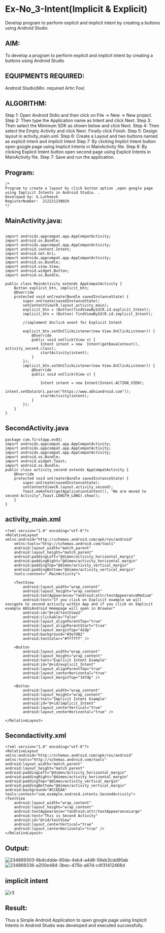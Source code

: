 # Ex-No_3-Intent(Implicit & Explicit)
Develop program to perform explicit and implicit intent by creating a buttons using Android Studio
## AIM:
To develop a program to perform explicit and implicit intent by creating a buttons using Android Studio
## EQUIPMENTS REQUIRED:
Android Studio(Min. required Artic Fox)
## ALGORITHM:
Step 1: Open Android Stdio and then click on File -> New -> New project.
Step 2: Then type the Application name as Intent and click Next.
Step 3: Then select the Minimum SDK as shown below and click Next.
Step 4: Then select the Empty Activity and click Next. Finally click Finish.
Step 5: Design layout in activity_main.xml.
Step 6: Create a Layout and two buttons named as explicit intent and implicit Intent 
Step 7: By clicking Implict Intent button open google page using Implicit Intents in MainActivity file.
Step 8: By clicking Explicit Intent button open second page using Explicit Intents in MainActivity file.
Step 7: Save and run the application.
## Program:
 ```
/*
Program to create a layout by click button option ,open google page using Implicit Intents in Android Studio. .
Developed by: G.Lutheesh
RegisterNumber:  212221230029
*/
```
## MainActivity.java:
```package com.firstapp.ex03;

import androidx.appcompat.app.AppCompatActivity;
import android.os.Bundle;
import androidx.appcompat.app.AppCompatActivity;
import android.content.Intent;
import android.net.Uri;
import androidx.appcompat.app.AppCompatActivity;
import android.os.Bundle;
import android.view.View;
import android.widget.Button;
import android.os.Bundle;

public class MainActivity extends AppCompatActivity {
    Button explicit_btn, implicit_btn;
    @Override
    protected void onCreate(Bundle savedInstanceState) {
        super.onCreate(savedInstanceState);
        setContentView(R.layout.activity_main);
        explicit_btn = (Button)findViewById(R.id.explicit_Intent);
        implicit_btn = (Button) findViewById(R.id.implicit_Intent);

        //implement Onclick event for Explicit Intent

        explicit_btn.setOnClickListener(new View.OnClickListener() {
            @Override
            public void onClick(View v) {
                Intent intent = new  Intent(getBaseContext(), activity_second.class);
                startActivity(intent);
            }
        });
        implicit_btn.setOnClickListener(new View.OnClickListener() {
            @Override
            public void onClick(View v) {

                Intent intent = new Intent(Intent.ACTION_VIEW);
                intent.setData(Uri.parse("https://www.abhiandroid.com"));
                startActivity(intent);
            }
        });
    }
}

```
## SecondActivity.java
```
package com.firstapp.ex03;
import androidx.appcompat.app.AppCompatActivity;
import androidx.appcompat.app.AppCompatActivity;
import androidx.appcompat.app.AppCompatActivity;
import android.os.Bundle;
import android.widget.Toast;
import android.os.Bundle;
public class activity_second extends AppCompatActivity {
    @Override
    protected void onCreate(Bundle savedInstanceState) {
        super.onCreate(savedInstanceState);
        setContentView(R.layout.activity_second);
        Toast.makeText(getApplicationContext(), "We are moved to second Activity",Toast.LENGTH_LONG).show();
    }
}
```
## activity_main.xml
```
<?xml version="1.0" encoding="utf-8"?>
<RelativeLayout xmlns:android="http://schemas.android.com/apk/res/android"
    xmlns:tools="http://schemas.android.com/tools"
    android:layout_width="match_parent"
    android:layout_height="match_parent"
    android:paddingLeft="@dimen/activity_horizontal_margin"
    android:paddingRight="@dimen/activity_horizontal_margin"
    android:paddingTop="@dimen/activity_vertical_margin"
    android:paddingBottom="@dimen/activity_vertical_margin"
    tools:context=".MainActivity">

    <TextView
        android:layout_width="wrap_content"
        android:layout_height="wrap_content"
        android:textAppearance="?android:attr/textAppearanceMedium"
        android:text="If you click on Explicit example we will navigate to second activity within App and if you click on Implicit example AbhiAndroid Homepage will open in Browser"
        android:id="@+id/textView2"
        android:clickable="false"
        android:layout_alignParentTop="true"
        android:layout_alignParentStart="true"
        android:layout_marginTop="42dp"
        android:background="#3e7d02"
        android:textColor="#ffffff" />

    <Button
        android:layout_width="wrap_content"
        android:layout_height="wrap_content"
        android:text="Explicit Intent Example"
        android:id="@+id/explicit_Intent"
        android:layout_alignParentTop="true"
        android:layout_centerHorizontal="true"
        android:layout_marginTop="147dp" />

    <Button
        android:layout_width="wrap_content"
        android:layout_height="wrap_content"
        android:text="Implicit Intent Example"
        android:id="@+id/implicit_Intent"
        android:layout_centerVertical="true"
        android:layout_centerHorizontal="true" />

</RelativeLayout>
```
## Secondactivity.xml
```
<?xml version="1.0" encoding="utf-8"?>
<RelativeLayout xmlns:android="http://schemas.android.com/apk/res/android"
xmlns:tools="http://schemas.android.com/tools" android:layout_width="match_parent"
android:layout_height="match_parent" android:paddingLeft="@dimen/activity_horizontal_margin"
android:paddingRight="@dimen/activity_horizontal_margin"
android:paddingTop="@dimen/activity_vertical_margin"
android:paddingBottom="@dimen/activity_vertical_margin"
android:background="#CCEEAA"
tools:context="com.example.android.intents.SecondActivity">
<TextView
    android:layout_width="wrap_content"
    android:layout_height="wrap_content"
    android:textAppearance="?android:attr/textAppearanceLarge"
    android:text="This is Second Activity"
    android:id="@+id/textView"
    android:layout_centerVertical="true"
    android:layout_centerHorizontal="true" />
</RelativeLayout>
```
## Output:
![234869303-6b4cddde-60de-4eb4-a4d8-56eb3cdd90ab](https://github.com/Lutheeshgoparapu/Ex-No_3_Intent/assets/94154531/879958e3-9e81-423a-9aa3-c4b20f3a32ac)
![234869336-a200e484-3bec-475b-a67d-c4f31412466d](https://github.com/Lutheeshgoparapu/Ex-No_3_Intent/assets/94154531/1cac0d0a-a333-4df1-b710-0985f0305791)
## implicit intent
![r3](https://github.com/Lutheeshgoparapu/Ex-No_3_Intent/assets/94154531/46415170-283b-4e14-a322-3dbf9fcd31f0)
## Result:
Thus a Simple Android Application to open google page using Implicit Intents in Android Studio was developed and executed successfully.
